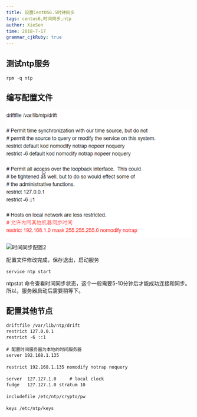 ```yaml
---
title: 设置CentOS6.5时钟同步 
tags: centos6,时间同步,ntp
author: XieSen
time: 2018-7-17 
grammar_cjkRuby: true
---
```


## 测试ntp服务

``` shell
rpm -q ntp
```
## 编写配置文件

![时间同步配置1](https://www.github.com/xiesen310/notes_Images/raw/master/images/{year}-{month}/1531796757118.jpg)


![时间同步配置2](https://markdown.xiaoshujiang.com/img/spinner.gif "[[[1531796797644]]]" )

配置文件修改完成，保存退出，启动服务

``` shell
service ntp start
```
ntpstat 命令查看时间同步状态，这个一般需要5-10分钟后才能成功连接和同步。所以，服务器启动后需要稍等下。

## 配置其他节点

``` shell
driftfile /var/lib/ntp/drift
restrict 127.0.0.1
restrict -6 ::1
  
# 配置时间服务器为本地的时间服务器
server 192.168.1.135
  
restrict 192.168.1.135 nomodify notrap noquery
  
server  127.127.1.0     # local clock
fudge   127.127.1.0 stratum 10
  
includefile /etc/ntp/crypto/pw
  
keys /etc/ntp/keys
```
